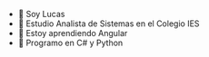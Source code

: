 - 👋 Soy Lucas
- 👀 Estudio Analista de Sistemas en el Colegio IES
- 🌱 Estoy aprendiendo Angular
- 🌱 Programo en C# y Python 

<!---
Nunca ganan, nosotro si ganamo el sábado, aguante taiere
--->
